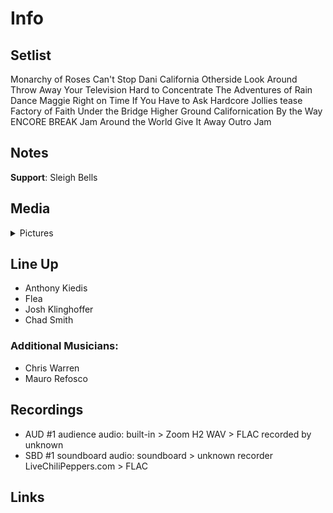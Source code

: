 # Info

## Setlist

Monarchy of Roses
Can't Stop
Dani California
Otherside
Look Around
Throw Away Your Television
Hard to Concentrate
The Adventures of Rain Dance Maggie
Right on Time
If You Have to Ask
Hardcore Jollies tease
Factory of Faith
Under the Bridge
Higher Ground
Californication
By the Way
ENCORE BREAK
Jam
Around the World
Give It Away
Outro Jam

## Notes

**Support**: Sleigh Bells

## Media 

<details>
  <summary>Pictures</summary>
  <!--<img alt="Setlist" title="Setlist" src="_.jpg" height="200" />
  <img alt="Flyer" title="Flyer" src="_.jpg" height="200" />-->
</details>

## Line Up

* Anthony Kiedis
* Flea
* Josh Klinghoffer
* Chad Smith

### Additional Musicians:

* Chris Warren  
* Mauro Refosco

## Recordings

* AUD #1 audience audio: built-in > Zoom H2 WAV > FLAC recorded by unknown  
* SBD #1 soundboard audio: soundboard > unknown recorder LiveChiliPeppers.com > FLAC 

## Links